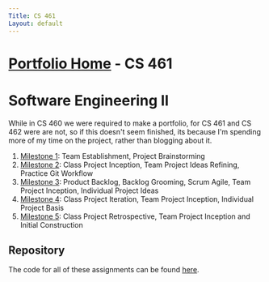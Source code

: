 ```yaml
---
Title: CS 461
Layout: default
---
```

# [Portfolio Home](https://mgeorgebrown89.github.io/CS-Portfolio/) - CS 461
# Software Engineering II

While in CS 460 we were required to make a portfolio, for CS 461 and CS 462 were are not, so if this doesn't seem finished, its because
I'm spending more of my time on the project, rather than blogging about it. 

1. [Milestone 1](milestone1): Team Establishment, Project Brainstorming
2. [Milestone 2](milestone2): Class Project Inception, Team Project Ideas Refining, Practice Git Workflow
3. [Milestone 3](milestone3): Product Backlog, Backlog Grooming, Scrum Agile, Team Project Inception, Individual Project Ideas
4. [Milestone 4](milestone4): Class Project Iteration, Team Project Inception, Individual Project Basis
5. [Milestone 5](milestone5): Class Project Retrospective, Team Project Inception and Initial Construction

## Repository

The code for all of these assignments can be found [here](https://bitbucket.org/mgeorgebrown89/etprogressus).